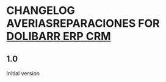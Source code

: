 # CHANGELOG AVERIASREPARACIONES FOR [DOLIBARR ERP CRM](https://www.dolibarr.org)

## 1.0

Initial version

